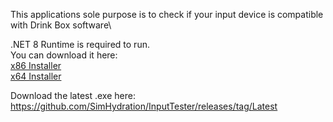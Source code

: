 This applications sole purpose is to check if your input device is compatible with Drink Box software\

.NET 8 Runtime is required to run.\
You can download it here:\
[x86 Installer](https://dotnet.microsoft.com/en-us/download/dotnet/thank-you/runtime-desktop-8.0.1-windows-x86-installer)\
[x64 Installer](https://dotnet.microsoft.com/en-us/download/dotnet/thank-you/runtime-desktop-8.0.1-windows-x64-installer)

Download the latest .exe here:\
https://github.com/SimHydration/InputTester/releases/tag/Latest

